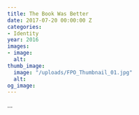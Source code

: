 ```yaml
---
title: The Book Was Better
date: 2017-07-20 00:00:00 Z
categories:
- Identity
year: 2016
images:
- image:
  alt:
thumb_image:
  image: "/uploads/FPO_Thumbnail_01.jpg"
  alt:
og_image:
---
```


...
